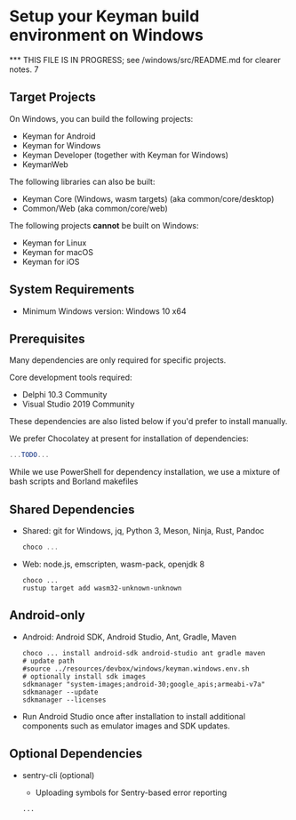 # Setup your Keyman build environment on Windows

*** THIS FILE IS IN PROGRESS; see /windows/src/README.md for clearer notes.
7
## Target Projects

On Windows, you can build the following projects:

* Keyman for Android
* Keyman for Windows
* Keyman Developer (together with Keyman for Windows)
* KeymanWeb

The following libraries can also be built:

* Keyman Core (Windows, wasm targets) (aka common/core/desktop)
* Common/Web (aka common/core/web)

The following projects **cannot** be built on Windows:

* Keyman for Linux
* Keyman for macOS
* Keyman for iOS

## System Requirements

* Minimum Windows version: Windows 10 x64

## Prerequisites

Many dependencies are only required for specific projects.

Core development tools required:
* Delphi 10.3 Community
* Visual Studio 2019 Community

<!--
The remaining dependencies can be installed via script:
  `resources/devbox/windows/windows.sh`

This script will also update your environment to the values in:
  `resources/devbox/windows/keyman.windows.env.sh`

It will also add these environment settings to your local profile?
-->

These dependencies are also listed below if you'd prefer to install manually.

We prefer Chocolatey at present for installation of dependencies:

```ps1
...TODO...
```

While we use PowerShell for dependency installation, we use a mixture of bash
scripts and Borland makefiles

## Shared Dependencies

* Shared: git for Windows, jq, Python 3, Meson, Ninja, Rust, Pandoc

  ```ps1
  choco ...
  ```

* Web: node.js, emscripten, wasm-pack, openjdk 8

  ```shell
  choco ...
  rustup target add wasm32-unknown-unknown
  ```

## Android-only

* Android: Android SDK, Android Studio, Ant, Gradle, Maven

  ```shell
  choco ... install android-sdk android-studio ant gradle maven
  # update path
  #source ../resources/devbox/windows/keyman.windows.env.sh
  # optionally install sdk images
  sdkmanager "system-images;android-30;google_apis;armeabi-v7a"
  sdkmanager --update
  sdkmanager --licenses
  ```

* Run Android Studio once after installation to install additional components
  such as emulator images and SDK updates.

## Optional Dependencies

* sentry-cli (optional)
  - Uploading symbols for Sentry-based error reporting

  ```
  ...
  ```
